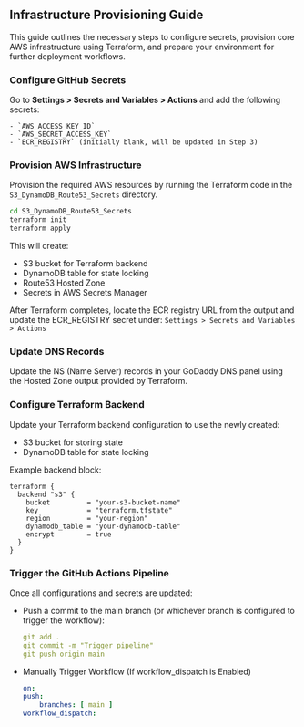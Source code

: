 
## Infrastructure Provisioning Guide 
This guide outlines the necessary steps to configure secrets, provision core AWS infrastructure using Terraform, and prepare your environment for further deployment workflows.

### Configure GitHub Secrets

Go to **Settings > Secrets and Variables > Actions** and add the following secrets:


    - `AWS_ACCESS_KEY_ID`  
    - `AWS_SECRET_ACCESS_KEY`
    - `ECR_REGISTRY` (initially blank, will be updated in Step 3)


### Provision AWS Infrastructure

Provision the required AWS resources by running the Terraform code in the `S3_DynamoDB_Route53_Secrets` directory.

```bash
cd S3_DynamoDB_Route53_Secrets
terraform init
terraform apply
```
This will create:
- S3 bucket for Terraform backend
- DynamoDB table for state locking
- Route53 Hosted Zone
- Secrets in AWS Secrets Manager

After Terraform completes, locate the ECR registry URL from the output and update the ECR_REGISTRY secret under:
    ```
    Settings > Secrets and Variables > Actions
    ```
### Update DNS Records
Update the NS (Name Server) records in your GoDaddy DNS panel using the Hosted Zone output provided by Terraform.

###  Configure Terraform Backend
Update your Terraform backend configuration to use the newly created:
- S3 bucket for storing state
- DynamoDB table for state locking

Example backend block:
```
terraform {
  backend "s3" {
    bucket         = "your-s3-bucket-name"
    key            = "terraform.tfstate"
    region         = "your-region"
    dynamodb_table = "your-dynamodb-table"
    encrypt        = true
  }
}
```

### Trigger the GitHub Actions Pipeline
Once all configurations and secrets are updated:

- Push a commit to the main branch (or whichever branch is configured to trigger the workflow):

    ```yaml
    git add .
    git commit -m "Trigger pipeline"
    git push origin main
    ```
- Manually Trigger Workflow (If workflow_dispatch is Enabled)
    ```yaml
    on:
    push:
        branches: [ main ]
    workflow_dispatch:
    ```

